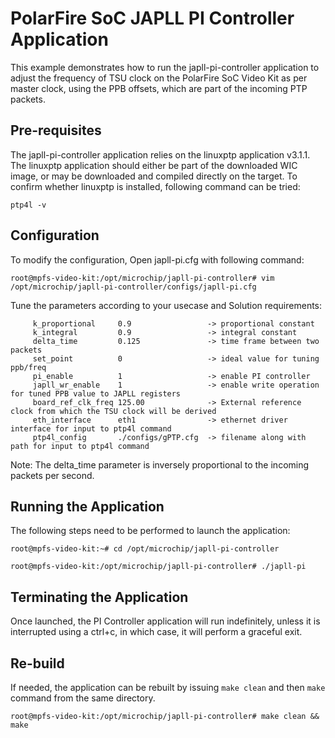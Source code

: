 # PolarFire SoC JAPLL PI Controller Application

This example demonstrates how to run the japll-pi-controller application to
adjust the frequency of TSU clock on the PolarFire SoC Video Kit as per master clock,
using the PPB offsets, which are part of the incoming PTP packets.

## Pre-requisites

The japll-pi-controller application relies on the linuxptp application v3.1.1.
The linuxptp application should either be part of the downloaded WIC image, or may be
downloaded and compiled directly on the target. To confirm whether linuxptp is installed,
following command can be tried:

```text
ptp4l -v
```

## Configuration

To modify the configuration, Open japll-pi.cfg with following command:

```text
root@mpfs-video-kit:/opt/microchip/japll-pi-controller# vim /opt/microchip/japll-pi-controller/configs/japll-pi.cfg
```

Tune the parameters according to your usecase and Solution requirements:

```text
     k_proportional     0.9                 -> proportional constant
     k_integral         0.9                 -> integral constant
     delta_time         0.125               -> time frame between two packets
     set_point          0                   -> ideal value for tuning ppb/freq
     pi_enable          1                   -> enable PI controller
     japll_wr_enable    1                   -> enable write operation for tuned PPB value to JAPLL registers
     board_ref_clk_freq 125.00              -> External reference clock from which the TSU clock will be derived
     eth_interface      eth1                -> ethernet driver interface for input to ptp4l command
     ptp4l_config       ./configs/gPTP.cfg  -> filename along with path for input to ptp4l command
```

Note: The delta_time parameter is inversely proportional to the incoming packets per second.

## Running the Application

The following steps need to be performed to launch the application:

```text
root@mpfs-video-kit:~# cd /opt/microchip/japll-pi-controller
```

```text
root@mpfs-video-kit:/opt/microchip/japll-pi-controller# ./japll-pi
```

## Terminating the Application

Once launched, the PI Controller application will run indefinitely, unless it is
interrupted using a ctrl+c, in which case, it will perform a graceful exit.

## Re-build

If needed, the application can be rebuilt by issuing `make clean` and then
`make` command from the same directory.

```text
root@mpfs-video-kit:/opt/microchip/japll-pi-controller# make clean && make
```
